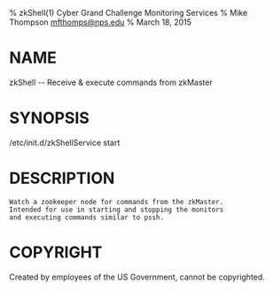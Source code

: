 % zkShell(1) Cyber Grand Challenge Monitoring Services
% Mike Thompson <mfthomps@nps.edu>
% March 18, 2015
# NAME

zkShell --  Receive & execute commands from zkMaster

# SYNOPSIS

/etc/init.d/zkShellService start

# DESCRIPTION

    Watch a zookeeper node for commands from the zkMaster.
    Intended for use in starting and stopping the monitors
    and executing commands similar to pssh.


# COPYRIGHT
Created by employees of the US Government, cannot be copyrighted.
